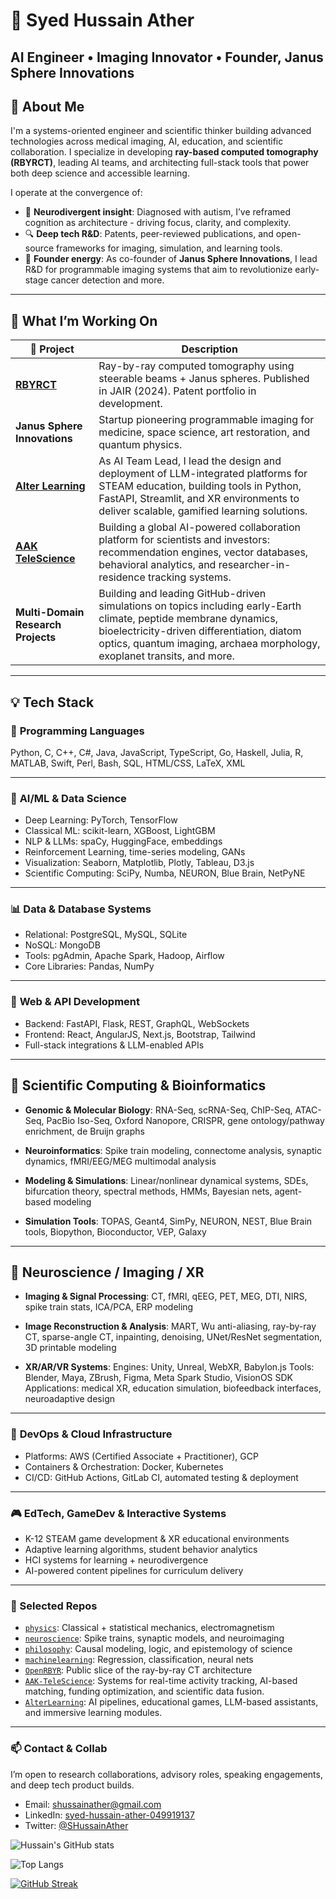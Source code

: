 # 🧠 Syed Hussain Ather

## **AI Engineer • Imaging Innovator • Founder, Janus Sphere Innovations**

## 🔬 About Me

I'm a systems-oriented engineer and scientific thinker building advanced technologies across medical imaging, AI, education, and scientific collaboration. I specialize in developing **ray-based computed tomography (RBYRCT)**, leading AI teams, and architecting full-stack tools that power both deep science and accessible learning.

I operate at the convergence of:

* 🧠 **Neurodivergent insight**: Diagnosed with autism, I’ve reframed cognition as architecture - driving focus, clarity, and complexity.
* 🔍 **Deep tech R\&D**: Patents, peer-reviewed publications, and open-source frameworks for imaging, simulation, and learning tools.
* 💼 **Founder energy**: As co-founder of **Janus Sphere Innovations**, I lead R\&D for programmable imaging systems that aim to revolutionize early-stage cancer detection and more.

---

## 🚀 What I’m Working On

| 🧬 Project                                                    | Description                                                                                                                                                                                                                                 |
| ------------------------------------------------------------- | ------------------------------------------------------------------------------------------------------------------------------------------------------------------------------------------------------------------------------------------- |
| [**RBYRCT**](https://aakscience.com)                          | Ray-by-ray computed tomography using steerable beams + Janus spheres. Published in JAIR (2024). Patent portfolio in development.                                                                                                            |
| **Janus Sphere Innovations**                                  | Startup pioneering programmable imaging for medicine, space science, art restoration, and quantum physics.                                                                                                                                  |
| [**Alter Learning**](https://alter-learning.com)              | As AI Team Lead, I lead the design and deployment of LLM-integrated platforms for STEAM education, building tools in Python, FastAPI, Streamlit, and XR environments to deliver scalable, gamified learning solutions.                      |
| [**AAK TeleScience**](https://aakscience.com)                 | Building a global AI-powered collaboration platform for scientists and investors: recommendation engines, vector databases, behavioral analytics, and researcher-in-residence tracking systems.                                             |
| **Multi-Domain Research Projects**                            | Building and leading GitHub-driven simulations on topics including early-Earth climate, peptide membrane dynamics, bioelectricity-driven differentiation, diatom optics, quantum imaging, archaea morphology, exoplanet transits, and more. |

---

## 💡 Tech Stack

### 🔣 **Programming Languages**

Python, C, C++, C#, Java, JavaScript, TypeScript, Go, Haskell, Julia, R, MATLAB, Swift, Perl, Bash, SQL, HTML/CSS, LaTeX, XML

---

### 🧠 **AI/ML & Data Science**

* Deep Learning: PyTorch, TensorFlow
* Classical ML: scikit-learn, XGBoost, LightGBM
* NLP & LLMs: spaCy, HuggingFace, embeddings
* Reinforcement Learning, time-series modeling, GANs
* Visualization: Seaborn, Matplotlib, Plotly, Tableau, D3.js
* Scientific Computing: SciPy, Numba, NEURON, Blue Brain, NetPyNE

---

### 📊 **Data & Database Systems**

* Relational: PostgreSQL, MySQL, SQLite
* NoSQL: MongoDB
* Tools: pgAdmin, Apache Spark, Hadoop, Airflow
* Core Libraries: Pandas, NumPy

---

### 🧱 **Web & API Development**

* Backend: FastAPI, Flask, REST, GraphQL, WebSockets
* Frontend: React, AngularJS, Next.js, Bootstrap, Tailwind
* Full-stack integrations & LLM-enabled APIs

---

## 🧪 **Scientific Computing & Bioinformatics**

* **Genomic & Molecular Biology**:
  RNA-Seq, scRNA-Seq, ChIP-Seq, ATAC-Seq, PacBio Iso-Seq, Oxford Nanopore, CRISPR, gene ontology/pathway enrichment, de Bruijn graphs

* **Neuroinformatics**:
  Spike train modeling, connectome analysis, synaptic dynamics, fMRI/EEG/MEG multimodal analysis

* **Modeling & Simulations**:
  Linear/nonlinear dynamical systems, SDEs, bifurcation theory, spectral methods, HMMs, Bayesian nets, agent-based modeling

* **Simulation Tools**:
  TOPAS, Geant4, SimPy, NEURON, NEST, Blue Brain tools, Biopython, Bioconductor, VEP, Galaxy

---

## 🧠 **Neuroscience / Imaging / XR**

* **Imaging & Signal Processing**:
  CT, fMRI, qEEG, PET, MEG, DTI, NIRS, spike train stats, ICA/PCA, ERP modeling

* **Image Reconstruction & Analysis**:
  MART, Wu anti-aliasing, ray-by-ray CT, sparse-angle CT, inpainting, denoising, UNet/ResNet segmentation, 3D printable modeling

* **XR/AR/VR Systems**:
  Engines: Unity, Unreal, WebXR, Babylon.js
  Tools: Blender, Maya, ZBrush, Figma, Meta Spark Studio, VisionOS SDK
  Applications: medical XR, education simulation, biofeedback interfaces, neuroadaptive design

---

### 🧠 **DevOps & Cloud Infrastructure**

* Platforms: AWS (Certified Associate + Practitioner), GCP
* Containers & Orchestration: Docker, Kubernetes
* CI/CD: GitHub Actions, GitLab CI, automated testing & deployment

---

### 🎮 **EdTech, GameDev & Interactive Systems**

* K-12 STEAM game development & XR educational environments
* Adaptive learning algorithms, student behavior analytics
* HCI systems for learning + neurodivergence
* AI-powered content pipelines for curriculum delivery

---

### 🧬 Selected Repos  
- [`physics`](https://github.com/HussainAther/physics): Classical + statistical mechanics, electromagnetism  
- [`neuroscience`](https://github.com/HussainAther/neuroscience): Spike trains, synaptic models, and neuroimaging  
- [`philosophy`](https://github.com/HussainAther/philosophy): Causal modeling, logic, and epistemology of science  
- [`machinelearning`](https://github.com/HussainAther/machinelearning): Regression, classification, neural nets  
- [`OpenRBYR`](https://github.com/HussainAther/OpenRBYR): Public slice of the ray-by-ray CT architecture  
- [`AAK-TeleScience`](https://github.com/HussainAther): Systems for real-time activity tracking, AI-based matching, funding optimization, and scientific data fusion.  
- [`AlterLearning`](https://github.com/HussainAther): AI pipelines, educational games, LLM-based assistants, and immersive learning modules.

---

### 📫 Contact & Collab  
I’m open to research collaborations, advisory roles, speaking engagements, and deep tech product builds.  
- Email: shussainather@gmail.com  
- LinkedIn: [syed-hussain-ather-049919137](https://linkedin.com/in/syed-hussain-ather-049919137)  
- Twitter: [@SHussainAther](https://twitter.com/SHussainAther)  


![Hussain's GitHub stats](https://github-readme-stats.vercel.app/api?username=HussainAther&show_icons=true&theme=radical)  

![Top Langs](https://github-readme-stats.vercel.app/api/top-langs/?username=HussainAther&layout=compact&theme=radical)

[![GitHub Streak](https://github-readme-streak-stats.herokuapp.com?user=HussainAther&theme=radical)](https://git.io/streak-stats)

